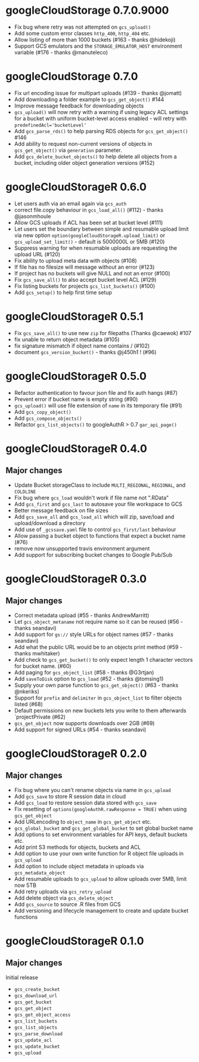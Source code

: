 # googleCloudStorage 0.7.0.9000

* Fix bug where retry was not attempted on `gcs_upload()`
* Add some custom error classes `http_400`, `http_404` etc.
* Allow listing of more than 1000 buckets (#163 - thanks @hidekoji)
* Support GCS emulators and the `STORAGE_EMULATOR_HOST` environment variable
  (#176 - thanks @manuteleco)

# googleCloudStorage 0.7.0

* Fix url encoding issue for multipart uploads (#139 - thanks @jomatt)
* Add downloading a folder example to `gcs_get_object()` #144
* Improve message feedback for downloading objects
* `gcs_upload()` will now retry with a warning if using legacy ACL settings for a bucket with uniform bucket-level access enabled - will retry with `predefinedAcl='bucketLevel'`
* Add `gcs_parse_rds()` to help parsing RDS objects for `gcs_get_object()` #146
* Add ability to request non-current versions of objects in `gcs_get_object()` via `generation` parameter.
* Add `gcs_delete_bucket_objects()` to help delete all objects from a bucket, including older object generation versions (#152)

# googleCloudStorageR 0.6.0

* Let users auth via an email again via `gcs_auth`
* correct file.copy behaviour in `gcs_load_all()` (#112) - thanks @jasonmhoule
* Allow GCS uploads if ACL has been set at bucket level (#111)
* Let users set the boundary between simple and resumable upload limit via new option `option(googleCloudStorageR.upload_limit)` or `gcs_upload_set_limit()` - default is 5000000L or 5MB (#120)
* Suppress warning for when resumable uploads are requesting the upload URL (#120)
* Fix ability to upload meta data with objects (#108)
* If file has no filesize will message without an error (#123)
* If project has no buckets will give NULL and not an error (#100)
* Fix `gcs_save_all()` to also accept bucket level ACL (#129)
* Fix listing buckets for projects `gcs_list_buckets()` (#100)
* Add `gcs_setup()` to help first time setup

# googleCloudStorageR 0.5.1

* Fix `gcs_save_all()` to use new `zip` for filepaths (Thanks @caewok) #107
* fix unable to return object metadata (#105)
* fix signature mismatch if object name contains / (#102)
* document `gcs_version_bucket()` - thanks @j450h1 ! (#96)


# googleCloudStorageR 0.5.0

* Refactor authentication to favour json file and fix auth hangs (#87)
* Prevent error if bucket name is empty string (#90)
* `gcs_upload()` will use file extension of `name` in its temporary file (#91)
* Add `gcs_copy_object()`
* Add `gcs_compose_objects()`
* Refactor `gcs_list_objects()` to googleAuthR > 0.7 `gar_api_page()`

# googleCloudStorageR 0.4.0

## Major changes

* Update Bucket storageClass to include `MULTI_REGIONAL`, `REGIONAL`, and `COLDLINE`
* Fix bug where `gcs_load` wouldn't work if file name not ".RData"
* Add `gcs_first` and `gcs_last` to autosave your file workspace to GCS
* Better message feedback on file sizes
* Add `gcs_save_all` and `gcs_load_all` which will zip, save/load and upload/download a directory
* Add use of `_gcssave.yaml` file to control `gcs_first/last` behaviour
* Allow passing a bucket object to functions that expect a bucket name (#76)
* remove now unsupported travis environment argument
* Add support for subscribing bucket changes to Google Pub/Sub

# googleCloudStorageR 0.3.0

## Major changes

* Correct metadata upload (#55 - thanks AndrewMarritt)
* Let `gcs_object_metaname` not require name so it can be reused (#56 - thanks seandavi)
* Add support for `gs://` style URLs for object names (#57 - thanks seandavi)
* Add what the public URL would be to an objects print method (#59 - thanks mwhitaker)
* Add check to `gcs_get_bucket()` to only expect length 1 character vectors for bucket name. (#60)
* Add paging for `gcs_object_list` (#58 - thanks @G3rtjan)
* Add `saveToDisk` option to `gcs_load` (#52 - thanks @tomsing1)
* Supply your own parse function to `gcs_get_object()` (#63 - thanks @nkeriks)
* Support for `prefix` and `delimiter` in `gcs_object_list` to filter objects listed (#68)
* Default permissions on new buckets lets you write to them afterwards `projectPrivate (#62)
* `gcs_get_object` now supports downloads over 2GB (#69)
* Add support for signed URLs (#54 - thanks seandavi)

# googleCloudStorageR 0.2.0

## Major changes

* Fix bug where you can't rename objects via name in `gcs_upload`
* Add `gcs_save` to store R session data in cloud
* Add `gcs_load` to restore session data stored with `gcs_save`
* Fix resetting of `options(googleAuthR.rawResponse = TRUE)` when using `gcs_get_object`
* Add URLencoding to `object_name` in `gcs_get_object` etc.
* `gcs_global_bucket` and `gcs_get_global_bucket` to set global bucket name
* Add options to set environment variables for API keys, default buckets etc.
* Add print S3 methods for objects, buckets and ACL
* Add option to use your own write function for R object file uploads in `gcs_upload`
* Add option to include object metadata in uploads via `gcs_metadata_object`
* Add resumable uploads to `gcs_upload` to allow uploads over 5MB, limit now 5TB
* Add retry uploads via `gcs_retry_upload`
* Add delete object via `gcs_delete_object`
* Add `gcs_source` to source .R files from GCS
* Add versioning and lifecycle management to create and update bucket functions

# googleCloudStorageR 0.1.0

## Major changes

Initial release

* `gcs_create_bucket`
* `gcs_download_url`
* `gcs_get_bucket`
* `gcs_get_object`
* `gcs_get_object_access`
* `gcs_list_buckets`
* `gcs_list_objects`
* `gcs_parse_download`
* `gcs_update_acl`
* `gcs_update_bucket`
* `gcs_upload`



